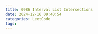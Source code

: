 ```yaml
---
title: 0986 Interval List Intersections
date: 2024-12-16 09:40:54
categories: LeetCode
tags:
---
```

